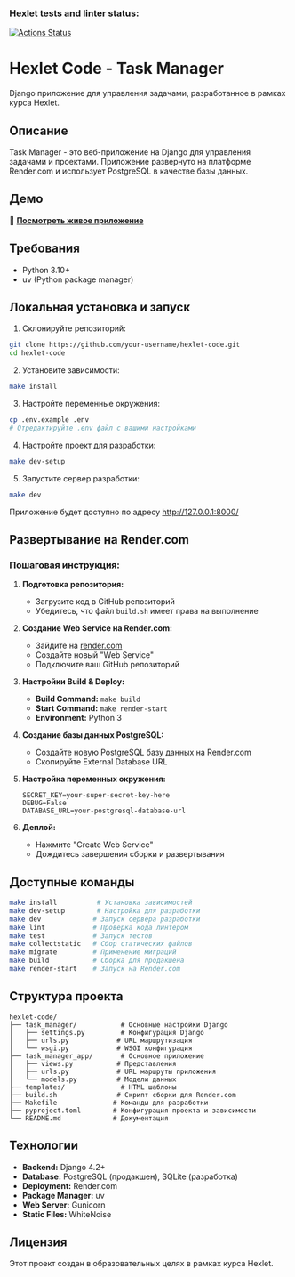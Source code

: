 ### Hexlet tests and linter status:
[![Actions Status](https://github.com/Abu2205/python-project-52/actions/workflows/hexlet-check.yml/badge.svg)](https://github.com/Abu2205/python-project-52/actions)

# Hexlet Code - Task Manager

Django приложение для управления задачами, разработанное в рамках курса Hexlet.

## Описание

Task Manager - это веб-приложение на Django для управления задачами и проектами. Приложение развернуто на платформе Render.com и использует PostgreSQL в качестве базы данных.

## Демо

🚀 **[Посмотреть живое приложение](https://your-app-name.onrender.com)**

## Требования

- Python 3.10+
- uv (Python package manager)

## Локальная установка и запуск

1. Склонируйте репозиторий:
```bash
git clone https://github.com/your-username/hexlet-code.git
cd hexlet-code
```

2. Установите зависимости:
```bash
make install
```

3. Настройте переменные окружения:
```bash
cp .env.example .env
# Отредактируйте .env файл с вашими настройками
```

4. Настройте проект для разработки:
```bash
make dev-setup
```

5. Запустите сервер разработки:
```bash
make dev
```

Приложение будет доступно по адресу http://127.0.0.1:8000/

## Развертывание на Render.com

### Пошаговая инструкция:

1. **Подготовка репозитория:**
   - Загрузите код в GitHub репозиторий
   - Убедитесь, что файл `build.sh` имеет права на выполнение

2. **Создание Web Service на Render.com:**
   - Зайдите на [render.com](https://render.com)
   - Создайте новый "Web Service"
   - Подключите ваш GitHub репозиторий

3. **Настройки Build & Deploy:**
   - **Build Command:** `make build`
   - **Start Command:** `make render-start`
   - **Environment:** Python 3

4. **Создание базы данных PostgreSQL:**
   - Создайте новую PostgreSQL базу данных на Render.com
   - Скопируйте External Database URL

5. **Настройка переменных окружения:**
   ```
   SECRET_KEY=your-super-secret-key-here
   DEBUG=False
   DATABASE_URL=your-postgresql-database-url
   ```

6. **Деплой:**
   - Нажмите "Create Web Service"
   - Дождитесь завершения сборки и развертывания

## Доступные команды

```bash
make install          # Установка зависимостей
make dev-setup        # Настройка для разработки
make dev             # Запуск сервера разработки
make lint            # Проверка кода линтером
make test            # Запуск тестов
make collectstatic   # Сбор статических файлов
make migrate         # Применение миграций
make build           # Сборка для продакшена
make render-start    # Запуск на Render.com
```

## Структура проекта

```
hexlet-code/
├── task_manager/           # Основные настройки Django
│   ├── settings.py         # Конфигурация Django
│   ├── urls.py            # URL маршрутизация
│   └── wsgi.py            # WSGI конфигурация
├── task_manager_app/       # Основное приложение
│   ├── views.py           # Представления
│   ├── urls.py            # URL маршруты приложения
│   └── models.py          # Модели данных
├── templates/              # HTML шаблоны
├── build.sh               # Скрипт сборки для Render.com
├── Makefile              # Команды для разработки
├── pyproject.toml        # Конфигурация проекта и зависимости
└── README.md             # Документация
```

## Технологии

- **Backend:** Django 4.2+
- **Database:** PostgreSQL (продакшен), SQLite (разработка)
- **Deployment:** Render.com
- **Package Manager:** uv
- **Web Server:** Gunicorn
- **Static Files:** WhiteNoise

## Лицензия

Этот проект создан в образовательных целях в рамках курса Hexlet.